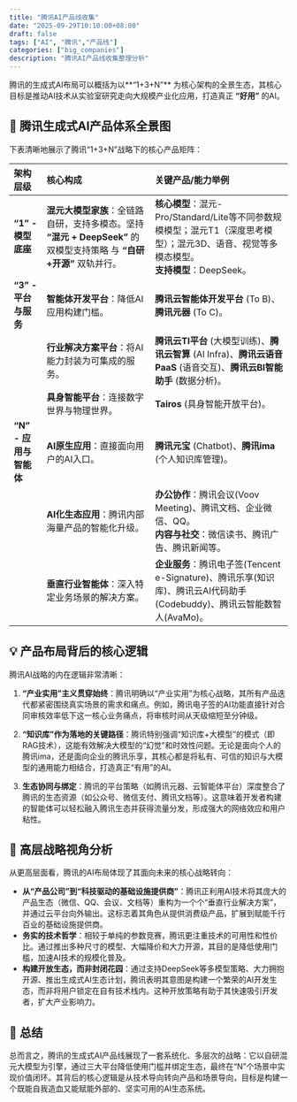 ```yaml
---
title: "腾讯AI产品线收集"
date: "2025-09-29T10:10:00+08:00"
draft: false
tags: ["AI", "腾讯","产品线"]
categories: ["big_companies"]
description: "腾讯AI产品线收集整理分析"
---
```



腾讯的生成式AI布局可以概括为以**“1+3+N”** 为核心架构的全景生态，其核心目标是推动AI技术从实验室研究走向大规模产业化应用，打造真正 **“好用”** 的AI。

## 🤖 腾讯生成式AI产品体系全景图

下表清晰地展示了腾讯“1+3+N”战略下的核心产品矩阵：

| 架构层级 | 核心构成 | 关键产品/能力举例 |
| :--- | :--- | :--- |
| **“1” - 模型底座** | **混元大模型家族**：全链路自研，支持多模态。坚持 **“混元 + DeepSeek”** 的双模型支持策略 与 **“自研+开源”** 双轨并行。 | **核心模型**：混元-Pro/Standard/Lite等不同参数规模模型；混元T1（深度思考模型）；混元3D、语音、视觉等多模态模型。<br>**支持模型**：DeepSeek。 |
| **“3” - 平台与服务** | **智能体开发平台**：降低AI应用构建门槛。 | **腾讯云智能体开发平台** (To B)、**腾讯元器** (To C)。 |
| | **行业解决方案平台**：将AI能力封装为可集成的服务。 | **腾讯云TI平台** (大模型训练)、**腾讯云智算** (AI Infra)、**腾讯云语音PaaS** (语音交互)、**腾讯云BI智能助手** (数据分析)。 |
| | **具身智能平台**：连接数字世界与物理世界。 | **Tairos** (具身智能开放平台)。 |
| **“N” - 应用与智能体** | **AI原生应用**：直接面向用户的AI入口。 | **腾讯元宝** (Chatbot)、**腾讯ima** (个人知识库管理)。 |
| | **AI化生态应用**：腾讯内部海量产品的智能化升级。 | **办公协作**：腾讯会议(Voov Meeting)、腾讯文档、企业微信、QQ。<br>**内容与社交**：微信读书、腾讯广告、腾讯新闻等。 |
| | **垂直行业智能体**：深入特定业务场景的解决方案。 | **企业服务**：腾讯电子签(Tencent e-Signature)、腾讯乐享(知识库)、腾讯云AI代码助手(Codebuddy)、腾讯云智能数智人(AvaMo)。 |

## 💡 产品布局背后的核心逻辑

腾讯AI战略的内在逻辑非常清晰：

1. **“产业实用”主义贯穿始终**：腾讯明确以“产业实用”为核心战略，其所有产品迭代都紧密围绕真实场景的需求和痛点。例如，腾讯电子签的AI功能直接针对合同审核效率低下这一核心业务痛点，将审核时间从天级缩短至分钟级。

2. **“知识库”作为落地的关键路径**：腾讯特别强调“知识库+大模型”的模式（即RAG技术），这能有效解决大模型的“幻觉”和时效性问题。无论是面向个人的腾讯ima，还是面向企业的腾讯乐享，其核心都是将私有、可信的知识与大模型的通用能力相结合，打造真正“有用”的AI。

3. **生态协同与绑定**：腾讯的平台策略（如腾讯元器、云智能体平台）深度整合了腾讯的生态资源（如公众号、微信支付、腾讯文档等）。这意味着开发者构建的智能体可以轻松融入腾讯生态并获得流量分发，形成强大的网络效应和用户粘性。

## 🎯 高层战略视角分析

从更高层面看，腾讯的AI布局体现了其面向未来的核心战略转向：

* **从“产品公司”到“科技驱动的基础设施提供商”**：腾讯正利用AI技术将其庞大的产品生态（微信、QQ、会议、文档等）重构为一个个“垂直行业解决方案”，并通过云平台向外输出。这标志着其角色从提供消费级产品，扩展到赋能千行百业的基础设施提供商。
* **务实的技术哲学**：相较于单纯的参数竞赛，腾讯更注重技术的可用性和性价比。通过推出多种尺寸的模型、大幅降价和大力开源，其目的是降低使用门槛，加速AI技术的规模化普及。
* **构建开放生态，而非封闭花园**：通过支持DeepSeek等多模型策略、大力拥抱开源、推出生成式AI生态计划，腾讯表明其意图是构建一个繁荣的AI开发生态，而非将用户锁定在自有技术栈内。这种开放策略有助于其快速吸引开发者，扩大产业影响力。

## 💎 总结

总而言之，腾讯的生成式AI产品线展现了一套系统化、多层次的战略：它以自研混元大模型为引擎，通过三大平台降低使用门槛并绑定生态，最终在“N”个场景中实现价值闭环。其背后的核心逻辑是从技术导向转向产品和场景导向，目标是构建一个既能自我造血又能赋能外部的、坚实可用的AI生态系统。
